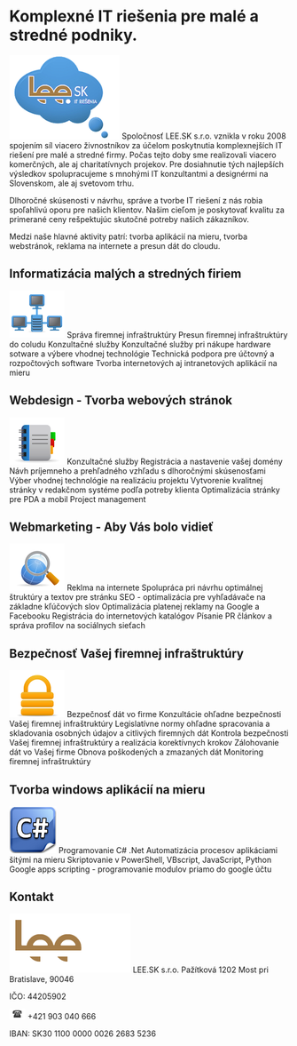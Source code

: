 
# Komplexné IT riešenia pre malé a stredné podniky.
![LEE SK IT riesenia](/images/LEE%20SK%20IT%20riesenia.png)
Spoločnosť LEE.SK s.r.o. vznikla v roku 2008 spojením síl viacero živnostníkov za účelom poskytnutia komplexnejších IT riešení pre malé a stredné firmy. Počas tejto doby sme realizovali viacero komerčných, ale aj charitatívnych projekov. Pre dosiahnutie tých najlepších výsledkov spolupracujeme s mnohými IT konzultantmi a designérmi na Slovenskom, ale aj svetovom trhu.

Dlhoročné skúsenosti v návrhu, správe a tvorbe IT riešení z nás robia spoľahlivú oporu pre našich klientov. Našim cieľom je poskytovať kvalitu za primerané ceny rešpektujúc skutočné potreby našich zákazníkov.

Medzi naše hlavné aktivity patrí: tvorba aplikácií na mieru, tvorba webstránok, reklama na internete a presun dát do cloudu.

## Informatizácia malých a stredných firiem
![Informatizácia](/images/icon-server.png)
Správa firemnej infraštruktúry
Presun firemnej infraštruktúry do coludu 
Konzultačné služby
Konzultačné služby pri nákupe hardware sotware a výbere vhodnej technológie 
Technická podpora pre účtovný a rozpočtových software
Tvorba internetových aj intranetových aplikácií na mieru

## Webdesign - Tvorba webových stránok
![Webdesign](/images/icon-bookmarks.png)
Konzultačné služby
Registrácia a nastavenie vašej domény
Návh príjemneho a prehľadného vzhľadu s dlhoročnými skúsenosťami 
Výber vhodnej technológie na realizáciu projektu
Vytvorenie kvalitnej stránky v redakčnom systéme podľa potreby klienta 
Optimalizácia stránky pre PDA a mobil
Project management

## Webmarketing - Aby Vás bolo vidieť
![Webmarketing](/images/icon-search.png)
Reklma na internete
Spolupráca pri návrhu optimálnej štruktúry a textov pre stránku 
SEO - optimalizácia pre vyhľadávače na základne kľúčových slov 
Optimalizácia platenej reklamy na Google a Facebooku
Registrácia do internetových katalógov
Písanie PR článkov a správa profilov na sociálnych sieťach

## Bezpečnosť Vašej firemnej infraštruktúry
![Webdesign](/images/icon-security.png)
Bezpečnosť dát vo firme
Konzultácie ohľadne bezpečnosti Vašej firemnej infraštruktúry
Legislatívne normy ohľadne spracovania a skladovania osobných údajov a citlivých firemných dát
Kontrola bezpečnosti Vašej firemnej infraštruktúry a realizácia korektívnych krokov
Zálohovanie dát vo Vašej firme
Obnova poškodených a zmazaných dát
Monitoring firemnej infraštruktúry

## Tvorba windows aplikácií na mieru
![Webdesign](/images/c-sharp.png)
Programovanie C# .Net
Automatizácia procesov aplikáciami šitými na mieru
Skriptovanie v PowerShell, VBscript, JavaScript, Python
Google apps scripting - programovanie modulov priamo do google účtu

## Kontakt
![Webdesign](/images/customLogo.gif)
LEE.SK s.r.o.
Pažítková 1202
Most pri Bratislave, 90046

IČO: 44205902

![Webdesign](/images/phone.png) +421 903 040 666

IBAN: SK30 1100 0000 0026 2683 5236